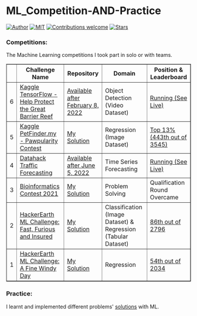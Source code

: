 # ML_Competition-AND-Practice
[![Author](https://img.shields.io/badge/author-utshabkg-red)](https://github.com/utshabkg/)
[![MIT](https://img.shields.io/badge/license-MIT-5eba00.svg)](https://github.com/utshabkg/ML_Competition-AND-Practice/blob/master/LICENSE)
[![Contributions welcome](https://img.shields.io/badge/contributions-welcome-blue.svg?style=flat)](https://github.com/utshabkg/ML_Competition-AND-Practice/)
[![Stars](https://img.shields.io/github/stars/utshabkg/ML_Competition-AND-Practice.svg?style=social)](https://github.com/utshabkg/ML_Competition-AND-Practice/stargazers)

### Competitions:
The Machine Learning competitions I took part in solo or with teams.

<table border='1'>
<tr>
  <th></th>
  <th>Challenge Name</th>
  <th>Repository</th>
  <th>Domain</th>
  <th>Position & Leaderboard</th>
</tr>
  
<tr>
  <td>6</td>
  <td><a href='https://www.kaggle.com/c/tensorflow-great-barrier-reef' target='_blank'>Kaggle TensorFlow - Help Protect the Great Barrier Reef</a></td>
  <td><a href='' target='_blank'>Available after February 8, 2022</a></td>
  <td>Object Detection (Video Dataset)</td>
  <td><a href='https://www.kaggle.com/c/tensorflow-great-barrier-reef/leaderboard' target='_blank'>Running (See Live)</a></td>
</tr>

<tr>
  <td>5</td>
  <td><a href='https://www.kaggle.com/c/petfinder-pawpularity-score/overview' target='_blank'>Kaggle PetFinder.my - Pawpularity Contest</a></td>
  <td><a href='https://github.com/utshabkg/ML_Competition-AND-Practice/tree/master/Competition/Kaggle%20PetFinder.my%20-%20Pawpularity%20Contest' target='_blank'>My Solution</a></td>
  <td>Regression (Image Dataset)</td>
  <td><a href='https://www.kaggle.com/c/petfinder-pawpularity-score/leaderboard' target='_blank'>Top 13% (443th out of 3545)</a></td>
</tr>
  
<tr>
  <td>4</td>
  <td><a href='https://datahack.analyticsvidhya.com/contest/practice-problem-time-series-2/' target='_blank'>Datahack Traffic Forecasting</a></td>
  <td><a href='' target='_blank'>Available after June 5, 2022</a></td>
  <td>Time Series Forecasting</td>
  <td><a href='https://datahack.analyticsvidhya.com/contest/practice-problem-time-series-2/#LeaderBoard' target='_blank'>Running (See Live)</a></td>
</tr>
  
<tr>
  <td>3</td>
  <td><a href='https://stepik.org/course/91751/' target='_blank'>Bioinformatics Contest 2021</a></td>
  <td><a href='https://github.com/utshabkg/ML_Competition-AND-Practice/tree/master/Competition/Stepkik%20Bioinformatics%20Contest%202021' target='_blank'>My Solution</a></td>
  <td>Problem Solving</td>
  <td>Qualification Round Overcame</td>
</tr>

<tr>
  <td>2</td>
  <td><a href='https://www.hackerearth.com/challenges/competitive/hackerearth-machine-learning-challenge-vehicle-insurance-claim/' target='_blank'>HackerEarth ML Challenge: Fast, Furious and Insured</a></td>
  <td><a href='https://github.com/utshabkg/ML_Competition-AND-Practice/tree/master/Competition/HackerEarth%20Fast%2C%20Furious%20and%20Insured' target='_blank'>My Solution</a></td>
  <td>Classification (Image Dataset) & Regression (Tabular Dataset)</td>
  <td><a href='https://www.hackerearth.com/challenges/competitive/hackerearth-machine-learning-challenge-vehicle-insurance-claim/leaderboard/predict-the-condition-and-insurance-amount-21-fb647347/' target='_blank'>86th out of 2796</a></td>
</tr>
 
<tr>
  <td>1</td>
  <td><a href='https://www.hackerearth.com/challenges/competitive/hackerearth-machine-learning-challenge-predict-windmill-power/' target='_blank'>HackerEarth ML Challenge: A Fine Windy Day</a></td>
<td><a href='https://github.com/utshabkg/ML_Competition-AND-Practice/tree/master/Competition/HackerEarth%20A%20Fine%20Windy%20Day' target='_blank'>My Solution</a></td>
<!--   <td>Available on May 26, 2021</td> -->
  <td>Regression</td>
  <td><a href='https://www.hackerearth.com/challenges/competitive/hackerearth-machine-learning-challenge-predict-windmill-power/leaderboard/predict-the-power-kwh-produced-from-the-windmills-8-f055f832/' target='_blank'>54th out of 2034</a></td>
</tr>
</table>

### Practice:
I learnt and implemented different problems' <a href='https://github.com/utshabkg/ML_Competition-AND-Practice/tree/master/Practice' target='_blank'>solutions</a> with ML.
